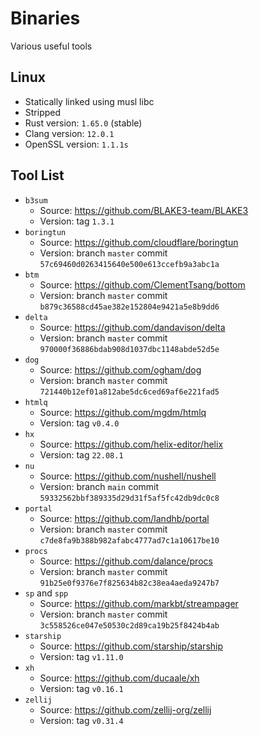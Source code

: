 # Binaries

Various useful tools

## Linux

- Statically linked using musl libc
- Stripped
- Rust version: `1.65.0` (stable)
- Clang version: `12.0.1`
- OpenSSL version: `1.1.1s`

## Tool List

- `b3sum`
  - Source: https://github.com/BLAKE3-team/BLAKE3
  - Version: tag `1.3.1`
- `boringtun`
  - Source: https://github.com/cloudflare/boringtun
  - Version: branch `master` commit `57c69460d0263415640e500e613ccefb9a3abc1a`
- `btm`
  - Source: https://github.com/ClementTsang/bottom
  - Version: branch `master` commit `b879c36588cd45ae382e152804e9421a5e8b9dd6`
- `delta`
  - Source: https://github.com/dandavison/delta
  - Version: branch `master` commit `970000f36886bdab908d1037dbc1148abde52d5e`
- `dog`
  - Source: https://github.com/ogham/dog
  - Version: branch `master` commit `721440b12ef01a812abe5dc6ced69af6e221fad5`
- `htmlq`
  - Source: https://github.com/mgdm/htmlq
  - Version: tag `v0.4.0`
- `hx`
  - Source: https://github.com/helix-editor/helix
  - Version: tag `22.08.1`
- `nu`
  - Source: https://github.com/nushell/nushell
  - Version: branch `main` commit `59332562bbf389335d29d31f5af5fc42db9dc0c8`
- `portal`
  - Source: https://github.com/landhb/portal
  - Version: branch `master` commit `c7de8fa9b388b982afabc4777ad7c1a10617be10`
- `procs`
  - Source: https://github.com/dalance/procs
  - Version: branch `master` commit `91b25e0f9376e7f825634b82c38ea4aeda9247b7`
- `sp` and `spp`
  - Source: https://github.com/markbt/streampager
  - Version: branch `master` commit `3c558526ce047e50530c2d89ca19b25f8424b4ab`
- `starship`
  - Source: https://github.com/starship/starship
  - Version: tag `v1.11.0`
- `xh`
  - Source: https://github.com/ducaale/xh
  - Version: tag `v0.16.1`
- `zellij`
  - Source: https://github.com/zellij-org/zellij
  - Version: tag `v0.31.4`
